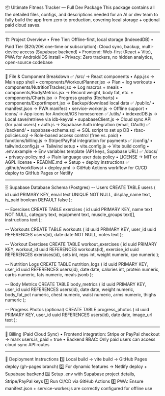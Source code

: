 📦 Ultimate Fitness Tracker — Full Dev Package
This package contains all the detailed files, configs, and descriptions needed for an AI or dev team to fully build the app from zero to production, covering local storage + optional paid cloud saves.
________________________________________
🏗️ Project Overview
•	Free Tier: Offline-first, local storage (IndexedDB)
•	Paid Tier ($20/20€ one-time or subscription): Cloud sync, backup, multi-device access (Supabase backend)
•	Frontend: Web-first (React + Vite), PWA for Android/iOS install
•	Privacy: Zero trackers, no hidden analytics, open-source codebase
________________________________________
📁 File & Component Breakdown
✅ /src/ → React components
•	App.jsx → Main app shell
•	components/WorkoutPlanner.jsx → Plan + log workouts
•	components/NutritionTracker.jsx → Log macros + meals
•	components/BodyMetrics.jsx → Record weight, body fat, etc.
•	components/Charts.jsx → Progress graphs (Recharts)
•	components/ExportImport.jsx → Backup/download local data
✅ /public/
•	manifest.json → PWA manifest
•	service-worker.js → Offline support
•	icons/ → App icons for Android/iOS homescreen
✅ /utils/
•	indexedDB.js → Local save/retrieve via idb-keyval
•	supabaseClient.js → Cloud sync API (for paid users)
•	auth.js → Supabase Auth integration (email, OAuth)
✅ /backend/
•	supabase-schema.sql → SQL script to set up DB
•	rbac-policies.sql → Role-based access control (free vs. paid)
•	functions/billing.js → Stripe/PayPal integration for payments
✅ /config/
•	tailwind.config.js → Tailwind setup
•	vite.config.js → Vite build config
•	.env.example → Env variables template (API keys, Supabase URL)
✅ /docs/
•	privacy-policy.md → Plain language user data policy
•	LICENSE → MIT or AGPL license
•	README.md → Setup + deploy instructions
✅ .github/workflows/
•	deploy.yml → GitHub Actions workflow for CI/CD deploy to GitHub Pages or Netlify
________________________________________
🗄️ Supabase Database Schema (Postgres)
-- Users
CREATE TABLE users (
    id uuid PRIMARY KEY,
    email text UNIQUE NOT NULL,
    display_name text,
    is_paid boolean DEFAULT false
);

-- Exercises
CREATE TABLE exercises (
    id uuid PRIMARY KEY,
    name text NOT NULL,
    category text,
    equipment text,
    muscle_groups text[],
    instructions text
);

-- Workouts
CREATE TABLE workouts (
    id uuid PRIMARY KEY,
    user_id uuid REFERENCES users(id),
    date date NOT NULL,
    notes text
);

-- Workout Exercises
CREATE TABLE workout_exercises (
    id uuid PRIMARY KEY,
    workout_id uuid REFERENCES workouts(id),
    exercise_id uuid REFERENCES exercises(id),
    sets int,
    reps int,
    weight numeric,
    rpe numeric
);

-- Nutrition Logs
CREATE TABLE nutrition_logs (
    id uuid PRIMARY KEY,
    user_id uuid REFERENCES users(id),
    date date,
    calories int,
    protein numeric,
    carbs numeric,
    fats numeric,
    meals jsonb
);

-- Body Metrics
CREATE TABLE body_metrics (
    id uuid PRIMARY KEY,
    user_id uuid REFERENCES users(id),
    date date,
    weight numeric,
    body_fat_pct numeric,
    chest numeric,
    waist numeric,
    arms numeric,
    thighs numeric
);

-- Progress Photos (optional)
CREATE TABLE progress_photos (
    id uuid PRIMARY KEY,
    user_id uuid REFERENCES users(id),
    date date,
    image_url text
);
________________________________________
💸 Billing (Paid Cloud Sync)
•	Frontend integration: Stripe or PayPal checkout → mark users.is_paid = true
•	Backend RBAC: Only paid users can access cloud sync API routes
________________________________________
🚀 Deployment Instructions
1️⃣ Local build → vite build → GitHub Pages deploy (gh-pages branch)
2️⃣ For dynamic features → Netlify deploy + Supabase backend
3️⃣ Setup .env with Supabase project details, Stripe/PayPal keys
4️⃣ Run CI/CD via GitHub Actions
5️⃣ PWA: Ensure manifest.json + service-worker.js are correctly configured for offline use

